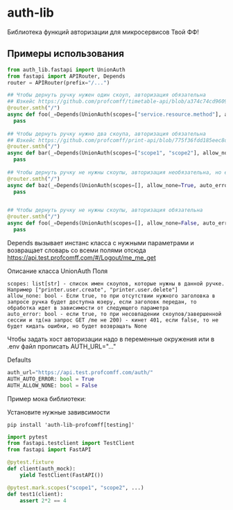 # auth-lib
Библиотека функций авторизации для микросервисов Твой ФФ!


## Примеры использования
```python
from auth_lib.fastapi import UnionAuth
from fastapi import APIRouter, Depends
router = APIRouter(prefix="/...")

## Чтобы дернуть ручку нужен один скоуп, авторизация обязательна
## Юзкейс https://github.com/profcomff/timetable-api/blob/a374c74cd960941100f6c923ff9c3ff706a1ed09/calendar_backend/routes/room/room.py#L45
@router.smth("/")
async def foo(_=Depends(UnionAuth(scopes=["service.resource.method"], allow_none=False, auto_error=True))):
  pass
  
## Чтобы дернуть ручку нужно два скоупа, авторизация обязательна
## Юзкейс https://github.com/profcomff/print-api/blob/775f36fdd185eec8d9096d3472b7730cf5ac9798/print_service/routes/user.py#L78
@router.smth("/")
async def bar(_=Depends(UnionAuth(scopes=["scope1", "scope2"], allow_none=False, auto_error=True))):
  pass
  
## Чтобы дернуть ручку не нужны скоупы, авторизация необязательна, но если передана недействительная сессия, то кинет ошибку
@router.smth("/")
async def baz(_=Depends(UnionAuth(scopes=[], allow_none=True, auto_error=True))):
  pass


## Чтобы дернуть ручку не нужны скоупы, авторизация обязательна
@router.smth("/")
async def foo(_=Depends(UnionAuth(scopes=[], allow_none=False, auto_error=True))):
  pass

```
Depends вызывает инстанс класса с нужными параметрами и возвращает словарь со всеми полями отсюда https://api.test.profcomff.com/#/Logout/me_me_get

Описание класса UnionAuth
Поля
```
scopes: list[str] - список имен скоупов, которые нужны в данной ручке. Например ["printer.user.create", "printer.user.delete"]
allow_none: bool - Если true, то при отсутствии нужного заголовка в запросе ручка будет доступна юзеру, если заголовк передан, то обработка идет в зависимости от следующего параметра
auto_error: bool - если true, то при несовпадении скоупов/завершенной сессии и тд(на запрос GET /me не 200) - кинет 401, если false, то не будет кидать ошибки, но будет возвращать None
```
Чтобы задать хост авторизации надо в переменные окружения или в .env файл прописать AUTH_URL="..."

Defaults 
```python
auth_url="https://api.test.profcomff.com/auth/"
AUTH_AUTO_ERROR: bool = True
AUTH_ALLOW_NONE: bool = False

```

Пример мока библиотеки:

Установите нужные завивсимости
```shell
pip install 'auth-lib-profcomff[testing]'
```

```python
import pytest
from fastapi.testclient import TestClient
from fastapi import FastAPI

@pytest.fixture
def client(auth_mock):
    yield TestClient(FastAPI())

@pytest.mark.scopes("scope1", "scope2", ...)
def test1(client):
    assert 2*2 == 4


```
